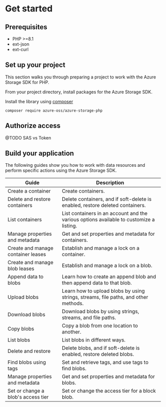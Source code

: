# Get started

## Prerequisites

- PHP >=8.1
- ext-json
- ext-curl

## Set up your project

This section walks you through preparing a project to work with the Azure Storage SDK for PHP.

From your project directory, install packages for the Azure Storage SDK.

Install the library using [composer](https://getcomposer.org/)

```shell
composer require azure-oss/azure-storage-php
```

## Authorize access

@TODO SAS vs Token

## Build your application

The following guides show you how to work with data resources and perform specific actions using the Azure Storage SDK.

| Guide                              | Description                                                                             |
| ---------------------------------- | --------------------------------------------------------------------------------------- |
| Create a container                 | Create containers.                                                                      |
| Delete and restore containers      | Delete containers, and if soft-delete is enabled, restore deleted containers.           |
| List containers                    | List containers in an account and the various options available to customize a listing. |
| Manage properties and metadata     | Get and set properties and metadata for containers.                                     |
| Create and manage container leases | Establish and manage a lock on a container.                                             |
| Create and manage blob leases      | Establish and manage a lock on a blob.                                                  |
| Append data to blobs               | Learn how to create an append blob and then append data to that blob.                   |
| Upload blobs                       | Learn how to upload blobs by using strings, streams, file paths, and other methods.     |
| Download blobs                     | Download blobs by using strings, streams, and file paths.                               |
| Copy blobs                         | Copy a blob from one location to another.                                               |
| List blobs                         | List blobs in different ways.                                                           |
| Delete and restore                 | Delete blobs, and if soft-delete is enabled, restore deleted blobs.                     |
| Find blobs using tags              | Set and retrieve tags, and use tags to find blobs.                                      |
| Manage properties and metadata     | Get and set properties and metadata for blobs.                                          |
| Set or change a blob's access tier | Set or change the access tier for a block blob.                                         |
